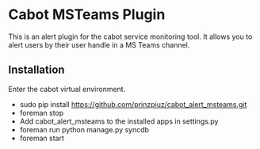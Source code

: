 Cabot MSTeams Plugin
=====

This is an alert plugin for the cabot service monitoring tool. It allows you to alert users by their user handle in a MS Teams channel.

## Installation
Enter the cabot virtual environment.
- sudo pip install https://github.com/prinzpiuz/cabot_alert_msteams.git
- foreman stop
- Add cabot_alert_msteams to the installed apps in settings.py
- foreman run python manage.py syncdb
- foreman start
